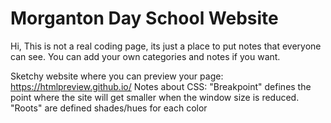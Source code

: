 # Morganton Day School Website
Hi,
This is not a real coding page, its just a place to put notes that everyone can see. You can add your own categories
and notes if you want.

Sketchy website where you can preview your page: https://htmlpreview.github.io/
Notes about CSS:
"Breakpoint" defines the point where the site will get smaller when the window size is reduced.
"Roots" are defined shades/hues for each color
